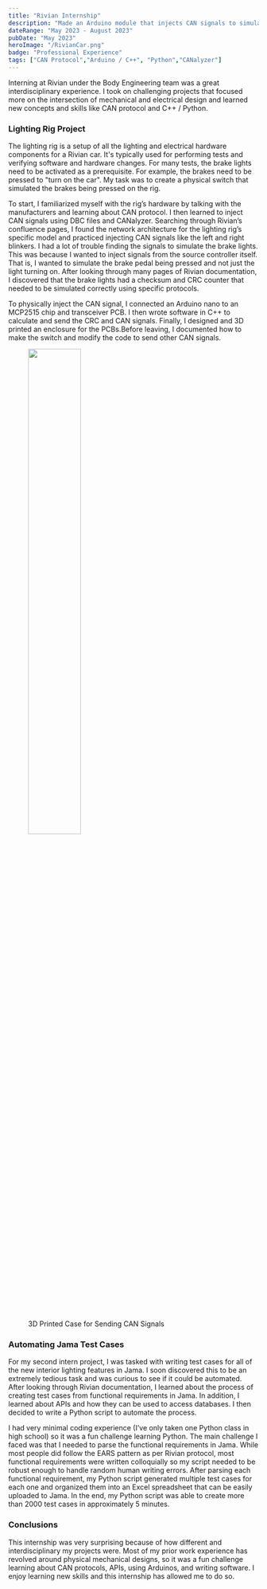 ```yaml
---
title: "Rivian Internship"
description: "Made an Arduino module that injects CAN signals to simulate brakes being pressed on a lighting rig. Created a python software that automated the creation of test cases in Jama."
dateRange: "May 2023 - August 2023"
pubDate: "May 2023"
heroImage: "/RivianCar.png"
badge: "Professional Experience"
tags: ["CAN Protocol","Arduino / C++", "Python","CANalyzer"]
---
```


Interning at Rivian under the Body Engineering team was a great interdisciplinary experience. I took on challenging projects that focused more on the intersection of mechanical and electrical design and learned new concepts and skills like CAN protocol and C++ / Python.

<h3>Lighting Rig Project</h3>

The lighting rig is a setup of all the lighting and electrical hardware components for a Rivian car. It's typically used for performing tests and verifying software and hardware changes. For many tests, the brake lights need to be activated as a prerequisite. For example, the brakes need to be pressed to "turn on the car". My task was to create a physical switch that simulated the brakes being pressed on the rig.

To start, I familiarized myself with the rig’s hardware by talking with the manufacturers and learning about CAN protocol. I then learned to inject CAN signals using DBC files and CANalyzer. Searching through Rivian’s confluence pages, I found the network architecture for the lighting rig’s specific model and practiced injecting CAN signals like the left and right blinkers. I had a lot of trouble finding the signals to simulate the brake lights. This was because I wanted to inject signals from the source controller itself. That is, I wanted to simulate the brake pedal being pressed and not just the light turning on. After looking through many pages of Rivian documentation, I discovered that the brake lights had a checksum and CRC counter that needed to be simulated correctly using specific protocols.

To physically inject the CAN signal, I connected an Arduino nano to an MCP2515 chip and transceiver PCB. I then wrote software in C++ to calculate and send the CRC and CAN signals. Finally, I designed and 3D printed an enclosure for the PCBs.Before leaving, I documented how to make the switch and modify the code to send other CAN signals.

<figure>
    <img src="/BrakeLightSwitch.png" width="50%" />
    <figcaption>3D Printed Case for Sending CAN Signals</figcaption>
</figure>

<h3>Automating Jama Test Cases</h3>

For my second intern project, I was tasked with writing test cases for all of the new interior lighting features in Jama. I soon discovered this to be an extremely tedious task and was curious to see if it could be automated. After looking through Rivian documentation, I learned about the process of creating test cases from functional requirements in Jama. In addition, I learned about APIs and how they can be used to access databases. I then decided to write a Python script to automate the process.

I had very minimal coding experience (I’ve only taken one Python class in high school) so it was a fun challenge learning Python. The main challenge I faced was that I needed to parse the functional requirements in Jama. While most people did follow the EARS pattern as per Rivian protocol, most functional requirements were written colloquially so my script needed to be robust enough to handle random human writing errors. After parsing each functional requirement, my Python script generated multiple test cases for each one and organized them into an Excel spreadsheet that can be easily uploaded to Jama. In the end, my Python script was able to create more than 2000 test cases in approximately 5 minutes.

<h3>Conclusions</h3>

This internship was very surprising because of how different and interdisciplinary my projects were. Most of my prior work experience has revolved around physical mechanical designs, so it was a fun challenge learning about CAN protocols, APIs, using Arduinos, and writing software. I enjoy learning new skills and this internship has allowed me to do so.